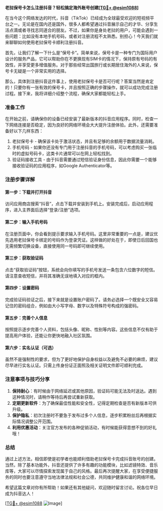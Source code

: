 **老挝保号卡怎么注册抖音？轻松搞定海外账号创建[[TG💪+ @esim1088](https://t.me/s/esim1088)]**

在当今这个网络发达的时代，抖音（TikTok）已经成为全球最受欢迎的短视频平台之一。无论是在国内还是国外，很多人都希望通过抖音展示自己的才华、分享生活点滴或者寻找志同道合的朋友。不过，如果你是身处老挝的用户，可能会遇到一些问题：比如没有本地手机号码，或者对注册流程不太熟悉。别担心！今天我们就来聊聊如何使用老挝保号卡顺利注册抖音。

首先，让我们了解一下什么是“保号卡”。简单来说，保号卡是一种专门为国际用户设计的服务产品，它可以帮助你在不更换现有SIM卡的情况下，保持原有号码的有效性，并享受更多增值服务。对于那些经常出国旅行或长期居住海外的人来说，保号卡无疑是一个非常实用的选择。

那么，具体到注册抖音这件事上，使用老挝保号卡是否可行呢？答案当然是肯定的！只要你有一张有效的保号卡，并且按照正确的步骤操作，就可以成功完成注册过程。接下来，我将详细介绍整个流程，确保大家都能轻松上手。

### 准备工作

在开始之前，请确保你的设备已经安装了最新版本的抖音应用程序。同时，检查一下网络连接是否稳定，因为良好的网络环境会大大提升注册体验。此外，还需要准备好以下几样东西：

1. 老挝保号卡 - 确保该卡处于激活状态，并且有足够的余额用于数据流量消耗。
2. 手机号码 - 如果你还没有专门用于注册抖音的手机号码，可以考虑购买一张临时的虚拟号码卡，这类卡片通常可以在网上轻松找到。
3. 验证码接收工具 - 由于抖音需要通过短信验证身份信息，因此你需要一个能够接收验证码的应用程序，如Google Authenticator等。

### 注册步骤详解

#### 第一步：下载并打开抖音
访问应用商店搜索“抖音”，点击下载并安装到手机上。安装完成后，启动应用程序，进入主界面后选择“登录/注册”选项。

#### 第二步：输入手机号码
在注册页面中，你会看到提示要求输入手机号码。这里非常重要的一点是，建议优先选用老挝保号卡绑定的号码作为登录凭证。这样做的好处在于，即使日后回国也无需频繁切换设备，直接使用同一号码即可继续使用。

#### 第三步：获取验证码
点击“获取验证码”按钮，系统会向你填写的手机号发送一条包含六位数字的短信。请注意查收短信，并将其准确无误地填入对应的框内。

#### 第四步：设置密码
完成验证码验证之后，接下来就是设置账户密码了。请务必选择一个既安全又容易记住的密码组合，例如由大小写字母、数字以及特殊符号构成的强密码。

#### 第五步：完善个人信息
按照提示逐步完善个人资料，包括头像、昵称、性别等内容。这些信息不仅有助于提高用户体验，还能让你更快地融入社区氛围。

#### 第六步：实名认证（可选）
虽然不是强制性的要求，但为了更好地保护自身权益以及避免不必要的麻烦，建议尽早进行实名认证。只需上传身份证正面照及相关证明文件即可顺利完成。

### 注意事项与技巧分享

1. **保持耐心**：有时候由于网络延迟或其他原因，验证码可能无法及时送达。遇到这种情况时，请稍作等待后再尝试重新获取。
2. **定期更新软件**：为了确保最佳性能和安全性，记得定期检查是否有新版本可供升级。
3. **保护隐私**：初次注册时不要急于发布过多个人信息，逐步积累粉丝后再根据实际情况调整公开范围。
4. **利用优惠活动**：关注官方发布的各种促销活动，有时候能获得意想不到的好礼哦！

### 总结

通过上述方法，相信即使是初学者也能顺利借助老挝保号卡完成抖音账号的创建。当然，除了基本功能外，抖音还提供了许多有趣的功能模块，比如滤镜特效、音乐库等，大家可以尽情探索发现属于自己的风格。最后再次提醒大家，在享受便捷服务的同时也要注意遵守当地法律法规和社会公德，共同维护健康和谐的网络环境。

希望这篇文章对你有所帮助！如果还有其他疑问，欢迎随时留言讨论。祝各位早日成为抖音达人！

[[TG💪+ @esim1088](https://t.me/s/esim1088) ![Image](https://i.postimg.cc/4NQfJmqS/Snipaste-2025-05-13-00-14-12.png)]